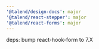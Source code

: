 ```yaml
---
'@talend/design-docs': major
'@talend/react-stepper': major
'@talend/react-forms': major
---
```


deps: bump react-hook-form to 7.X
